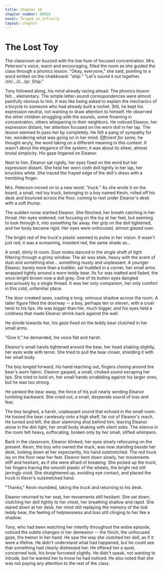 ```yaml
---
title: Chapter 16
chapter_number: 00016
novel: forged_in_infinity
layout: chapter
---
```


# **The Lost Toy**

The classroom air buzzed with the low hum of focused concentration. Mrs.
Peterson's voice, warm and encouraging, filled the room as she guided
the class through a phonics lesson. "Okay, everyone," she said, pointing
to a word written on the chalkboard: *"ship."* "Let's sound it out
together. /sh/.../i/.../p/. Ship."

Tony followed along, his mind already racing ahead. The phonics lesson
felt... elementary. The simple letter-sound correspondences were almost
painfully obvious to him. It was like being asked to explain the
mechanics of a bicycle to someone who had already built a rocket. Still,
he kept his expression neutral, not wanting to draw attention to
himself. He observed the other children struggling with the sounds, some
frowning in concentration, others whispering to their neighbors. He
noticed Eleanor, her expression distant, her attention focused on the
worn doll in her lap. The lesson seemed to pass her by completely. He
felt a pang of sympathy for her, wondering what was going on in her
mind. *Efficient for some,* he thought wryly, the word taking on a
different meaning in this context. It wasn\'t about the elegance of the
system; it was about its sheer, almost brutal simplicity. His gaze
lingered on Eleanor.

Next to him, Eleanor sat rigidly, her eyes fixed on the word but her
expression distant. She held her worn cloth doll tightly in her lap, her
knuckles white. She traced the frayed edge of the doll's dress with a
trembling finger.

Mrs. Peterson moved on to a new word: *"truck."* As she wrote it on the
board, a small, red toy truck, belonging to a boy named Kevin, rolled
off his desk and bounced across the floor, coming to rest under
Eleanor's desk with a soft *thump*.

The sudden noise startled Eleanor. She flinched, her breath catching in
her throat. Her eyes widened, not focusing on the toy at her feet, but
seeming to look through it, into something far away. Her grip on the
doll tightened, and her body became rigid. Her eyes were unfocused,
almost glazed over.

The bright red of the truck's plastic seemed to pulse in her vision. It
wasn\'t just red; it was a screaming, insistent red, the same shade
as...

A small, dimly lit room. Dust motes danced in the single shaft of light
filtering through a grimy window. The air was stale, heavy with the
scent of dust and something else... something musty and unpleasant. A
younger Eleanor, barely more than a toddler, sat huddled in a corner,
her small arms wrapped tightly around a worn teddy bear. Its fur was
matted and faded, the once-bright brown now a dull grey. One of its
button eyes dangled precariously by a single thread. It was her only
companion, her only comfort in this cold, unfamiliar place.

The door creaked open, casting a long, ominous shadow across the room. A
taller figure filled the doorway -- a boy, perhaps ten or eleven, with a
cruel twist to his lips. He was bigger than her, much bigger, and his
eyes held a coldness that made Eleanor shrink back against the wall.

He strode towards her, his gaze fixed on the teddy bear clutched in her
small arms.

"Give it," he demanded, his voice flat and harsh.

Eleanor's small hands tightened around the bear, her head shaking
slightly, her eyes wide with terror. She tried to pull the bear closer,
shielding it with her small body.

The boy lunged forward, his hand reaching out, fingers closing around
the bear's worn fabric. Eleanor gasped, a small, choked sound escaping
her lips. She tried to hold on, her small hands scrabbling against his
larger ones, but he was too strong.

He yanked the bear away, the force of his pull nearly sending Eleanor
tumbling backward. She cried out, a small, desperate sound of loss and
fear.

The boy laughed, a harsh, unpleasant sound that echoed in the small
room. He tossed the bear carelessly onto a high shelf, far out of
Eleanor's reach. He turned and left, the door slamming shut behind him,
leaving Eleanor alone in the dim light, her small body shaking with
silent sobs. The silence in the room felt heavy, suffocating, broken
only by her small, stifled whimpers.

Back in the classroom, Eleanor blinked, her eyes slowly refocusing on
the present. Kevin, the boy who owned the truck, was now standing beside
her desk, looking down at her expectantly, his hand outstretched. The
red truck lay on the floor near her feet. Eleanor bent down slowly, her
movements stiff and hesitant, as if she were afraid of breaking. She
picked up the truck, her fingers tracing the smooth plastic of the
wheels, the bright red still jarringly vivid. She straightened up,
avoiding eye contact, and placed the truck in Kevin's outstretched hand.

"Thanks," Kevin mumbled, taking the truck and returning to his desk.

Eleanor returned to her seat, her movements still hesitant. She sat
down, clutching her doll tightly to her chest, her breathing shallow and
rapid. She stared down at her desk, her mind still replaying the memory
of the lost teddy bear, the feeling of helplessness and loss still
clinging to her like a shadow.

Tony, who had been watching her intently throughout the entire episode,
noticed the subtle changes in her demeanor -- the flinch, the unfocused
gaze, the tremor in her hand. He saw the way she clutched her doll, as
if it were a lifeline. He didn\'t understand what had happened, but he
could see that something had clearly distressed her. He offered her a
quiet, concerned look, his brow furrowed slightly. He didn\'t speak, not
wanting to intrude, but he wanted her to know he had noticed. He also
noted that she was not paying any attention to the rest of the class.
